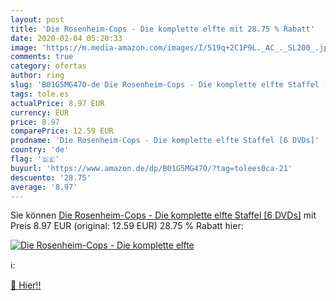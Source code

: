 ```yaml
---
layout: post
title: 'Die Rosenheim-Cops - Die komplette elfte mit 28.75 % Rabatt'
date: 2020-02-04 05:20:33
image: 'https://m.media-amazon.com/images/I/519q+2C1P9L._AC_._SL200_.jpg'
comments: true
category: ofertas
author: ring
slug: 'B01G5MG47O-de Die Rosenheim-Cops - Die komplette elfte Staffel [6 DVDs]'
tags: tole.es
actualPrice: 8.97 EUR
currency: EUR
price: 8.97
comparePrice: 12.59 EUR
prodname: 'Die Rosenheim-Cops - Die komplette elfte Staffel [6 DVDs]'
country: 'de'
flag: '🇩🇪'
buyurl: 'https://www.amazon.de/dp/B01G5MG47O/?tag=tolees0ca-21'
descuento: '28.75'
average: '8.97'
---
```


Sie können [Die Rosenheim-Cops - Die komplette elfte Staffel [6 DVDs]](https://www.amazon.de/dp/B01G5MG47O/?tag=tolees0ca-21) mit Preis 8.97 EUR (original: 12.59 EUR) 28.75 % Rabatt hier:

[![Die Rosenheim-Cops - Die komplette elfte](https://m.media-amazon.com/images/I/519q+2C1P9L._AC_._SL200_.jpg)](https://www.amazon.de/dp/B01G5MG47O/?tag=tolees0ca-21)

ℹ️:


[🛒 Hier!!](https://www.amazon.de/dp/B01G5MG47O/?tag=tolees0ca-21)

